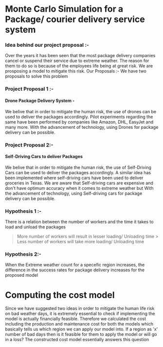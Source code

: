 # Monte Carlo Simulation for a Package/ courier delivery service system
### Idea behind our project proposal :-
Over the years it has been seen that the most package delivery companies cancel or suspend their service due to extreme weather. The reason for them to do so is because of the employees life being at great risk. We are prosposing a model to mitigate this risk. 
Our Proposals :-
We have two proposals to solve this problem
### Project Proposal 1 :-
#### Drone Package Delivery System -
We belive that in order to mitigate the human risk, the use of drones can be used to deliver the packages accordingly.
Pilot experiments regarding the same have been performed by companies like Amazon, DHL, EasyJet and many more.
With the advancement of technology, using Drones for package delivery can be possible.

### Project Proposal 2:-
#### Self-Driving Cars to deliver Packages
We belive that in order to mitigate the human risk, the use of Self-Driving Cars can be used to deliver the packages accordingly.
A similar idea has been implemented where self-driving cars have been used to deliver groceries in Texas.
We are aware that Self-driving cars are expensive and don't have optimum accuracy when it comes to extreme weather but 
With the advancement of technology, using Self-driving cars for package delivery can be possible.

### Hypothesis 1 :-
There is a relation between the number of workers and the time it takes to load and unload the packages
> More number of workers will result in lesser loading/ Unloading time >
Less number of workers will take more loading/ Unloading time

### Hypothesis 2:-
When the Extreme weather count for a specefic region increases, the difference in the success rates for package delivery increases for the proposed model 

# Computing the cost model
Since we have suggested two ideas in order to mitigate the human life risk on bad weather days, it is extremely essential to check if implementing the model is actually financially feasible. Therefore we calculated the cost including the production and maintenance cost for both the models which basically tells us which region we can apply our model into. If a region as 'x' number of bad days then is it feasible for them to apply the model or will go in a loss? The constructed cost model essentially answers this question
